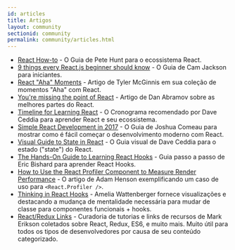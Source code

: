 ```yaml
---
id: articles
title: Artigos
layout: community
sectionid: community
permalink: community/articles.html
---
```


- [React How-to](https://github.com/petehunt/react-howto) - O Guia de Pete Hunt para o ecossistema React.
- [9 things every React.js beginner should know](https://camjackson.net/post/9-things-every-reactjs-beginner-should-know) - O Guia de Cam Jackson para iniciantes.
- [React "Aha" Moments](https://tylermcginnis.com/react-aha-moments/) - Artigo de Tyler McGinnis em sua coleção de momentos "Aha" com React.
- [You're missing the point of React](https://medium.com/@dan_abramov/youre-missing-the-point-of-react-a20e34a51e1a) - Artigo de Dan Abramov sobre as melhores partes do React.
- [Timeline for Learning React](https://daveceddia.com/timeline-for-learning-react/) - O Cronograma recomendado por Dave Ceddia para aprender React e seu ecossistema.
- [Simple React Development in 2017](https://hackernoon.com/simple-react-development-in-2017-113bd563691f) - O Guia de Joshua Comeau para mostrar como é fácil começar o desenvolvimento moderno com React.
- [Visual Guide to State in React](https://daveceddia.com/visual-guide-to-state-in-react/) - O Guia visual de Dave Ceddia para o estado ("state") do React.
- [The Hands-On Guide to Learning React Hooks](https://www.telerik.com/kendo-react-ui/react-hooks-guide/) - Guia passo a passo de Eric Bishard para aprender React Hooks.
- [How to Use the React Profiler Component to Measure Render Performance](https://medium.com/@adamhenson/how-to-use-the-react-profiler-component-to-measure-performance-improvements-from-hooks-d43b7092d7a8) - O artigo de Adam Henson exemplificando um caso de uso para `<React.Profiler />`.
- [Thinking in React Hooks](https://wattenberger.com/blog/react-hooks) - Amelia Wattenberger fornece visualizações e destacando a mudança de mentalidade necessária para mudar de classe para componentes funcionais + hooks.
- [React/Redux Links](https://github.com/markerikson/react-redux-links) - Curadoria de tutorias e links de recursos de Mark Erikson coletados sobre React, Redux, ES6, e muito mais. Muito útil para todos os tipos de desenvolvedores por causa de seu conteúdo categorizado.

